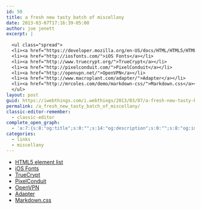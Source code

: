 ```yaml
---
id: 50
title: a fresh new tasty batch of miscellany
date: 2013-03-07T17:16:39-05:00
author: joe jenett
excerpt: |
  
  <ul class="spread">
  <li><a href="https://developer.mozilla.org/en-US/docs/HTML/HTML5/HTML5_element_list">HTML5 element list</a></li>
  <li><a href="http://iosfonts.com/">iOS Fonts</a></li>
  <li><a href="http://www.truecrypt.org/">TrueCrypt</a></li>
  <li><a href="http://pixelconduit.com/">PixelConduit</a></li>
  <li><a href="http://openvpn.net/">OpenVPN</a></li>
  <li><a href="http://www.macroplant.com/adapter/">Adapter</a></li>
  <li><a href="http://mrcoles.com/demo/markdown-css/">Markdown.css</a></li>
  </ul>
layout: post
guid: https://iwebthings.com/i.webthings/2013/03/07/a-fresh-new-tasty-batch-of-miscellany/
permalink: /a_fresh_new_tasty_batch_of_miscellany/
classic-editor-remember:
  - classic-editor
complete_open_graph:
  - 'a:7:{s:8:"og:title";s:0:"";s:14:"og:description";s:0:"";s:8:"og:image";s:0:"";s:7:"og:type";s:0:"";s:12:"twitter:card";s:7:"summary";s:19:"twitter:description";s:0:"";s:15:"twitter:creator";s:0:"";}'
categories:
  - links
  - miscellany
---
```

<ul class="spread">
  <li>
    <a href="https://developer.mozilla.org/en-US/docs/HTML/HTML5/HTML5_element_list">HTML5 element list</a>
  </li>
  <li>
    <a href="http://iosfonts.com/">iOS Fonts</a>
  </li>
  <li>
    <a href="http://www.truecrypt.org/">TrueCrypt</a>
  </li>
  <li>
    <a href="http://pixelconduit.com/">PixelConduit</a>
  </li>
  <li>
    <a href="http://openvpn.net/">OpenVPN</a>
  </li>
  <li>
    <a href="http://www.macroplant.com/adapter/">Adapter</a>
  </li>
  <li>
    <a href="http://mrcoles.com/demo/markdown-css/">Markdown.css</a>
  </li>
</ul>